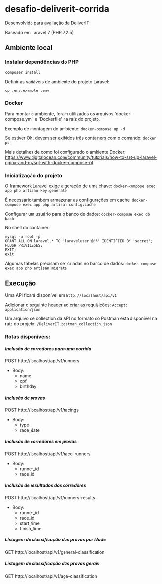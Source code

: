 # desafio-deliverit-corrida
Desenvolvido para avaliação da DeliverIT

Baseado em Laravel 7 (PHP 7.2.5)

## Ambiente local

### Instalar dependências do PHP
```
composer install
```

Definir as variáveis de ambiente do projeto Laravel:
```
cp .env.example .env
```

### Docker

Para montar o ambiente, foram utilizados os arquivos 'docker-compose.yml' e 'Dockerfile' na raíz do projeto.

Exemplo de montagem do ambiente:
`docker-compose up -d`

Se estiver OK, devem ser exibidos três containers com o comando:
`docker ps`

Mais detalhes de como foi configurado o ambiente Docker:
https://www.digitalocean.com/community/tutorials/how-to-set-up-laravel-nginx-and-mysql-with-docker-compose-pt

### Inicialização do projeto
O framework Laravel exige a geração de uma chave:
`docker-compose exec app php artisan key:generate`

É necessário também armazenar as configurações em cache:
`docker-compose exec app php artisan config:cache`

Configurar um usuário para o banco de dados:
`docker-compose exec db bash`

No shell do container:
```
mysql -u root -p
GRANT ALL ON laravel.* TO 'laraveluser'@'%' IDENTIFIED BY 'secret';
FLUSH PRIVILEGES;
EXIT;
exit
```

Algumas tabelas precisam ser criadas no banco de dados:
`docker-compose exec app php artisan migrate`

## Execução
Uma API ficará disponível em `http://localhost/api/v1`

Adicionar o seguinte header ao criar as requisições:
`Accept: application/json`

Um arquivo de collection da API no formato do Postman está disponível na raiz do projeto:
`/DeliverIT.postman_collection.json`

### Rotas disponíveis:

##### Inclusão de corredores para uma corrida
POST http://localhost/api/v1/runners
* Body:
    - name
    - cpf
    - birthday

##### Inclusão de provas
POST http://localhost/api/v1/racings
* Body:
    - type
    - race_date

##### Inclusão de corredores em provas
POST http://localhost/api/v1/race-runners
* Body:
    - runner_id
    - race_id

##### Inclusão de resultados dos corredores
POST http://localhost/api/v1/runners-results
* Body:
    - runner_id
    - race_id
    - start_time
    - finish_time

##### Listagem de classificação das provas por idade
GET http://localhost/api/v1/general-classification

##### Listagem de classificação das provas gerais
GET http://localhost/api/v1/age-classification

